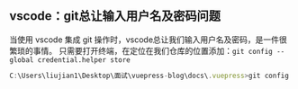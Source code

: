 <!--
 * @Author: your name
 * @Date: 2020-06-03 12:23:46
 * @LastEditTime: 2020-06-03 12:52:31
 * @LastEditors: Please set LastEditors
 * @Description: In User Settings Edit
 * @FilePath: \vuepress-blog\docs\blog\Other-Library\skill\vscode：解决操作git总让输入用户名及密码问题.md
--> 
## vscode：git总让输入用户名及密码问题
当使用 vscode 集成 git 操作时，vscode总让我们输入用户名及密码，是一件很繁琐的事情。
只需要打开终端，在定位在我们仓库的位置添加：```git config --global credential.helper store```

```js
C:\Users\liujian1\Desktop\面试\vuepress-blog\docs\.vuepress>git config --global credential.helper store
```